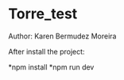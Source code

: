 # Torre_test

Author: Karen Bermudez Moreira

After install the project:

*npm install
*npm run dev
